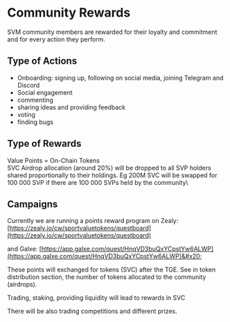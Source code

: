 # Community Rewards

SVM  community members are rewarded for their loyalty and commitment and for every action  they perform.

## Type of Actions

* Onboarding: signing up, following on social media, joining Telegram and Discord
* Social engagement
* commenting
* sharing ideas and providing feedback
* voting
* finding bugs



## Type of Rewards

Value Points = On-Chain Tokens\
SVC Airdrop allocation (around 20%) will be dropped to all SVP holders shared proportionally to their holdings. Eg 200M SVC will be swapped for 100 000 SVP if there are 100 000 SVPs held by the community\


## Campaigns

Currently we are running a points reward program on Zealy: [https://zealy.io/cw/sportvaluetokens/questboard](https://zealy.io/cw/sportvaluetokens/questboard)

and Galxe: [https://app.galxe.com/quest/HnqVD3buQxYCpstYw6ALWP](https://app.galxe.com/quest/HnqVD3buQxYCpstYw6ALWP)&#x20;

These points will exchanged for tokens (SVC) after the TGE. See in token distribution section, the number of tokens allocated to the community (airdrops).



Trading, staking, providing liquidity will lead to rewards in SVC

There will be also trading competitions and different prizes.



